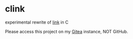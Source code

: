 # clink
experimental rewrite of [link](https://git.swurl.xyz/swirl/link) in C

Please access this project on my [Gitea](https://git.swurl.xyz/swirl/clink) instance, NOT GitHub.
